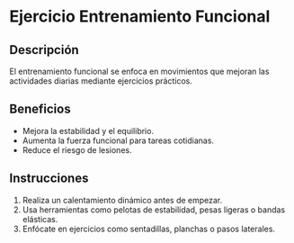 # Ejercicio Entrenamiento Funcional

## Descripción
El entrenamiento funcional se enfoca en movimientos que mejoran las actividades diarias mediante ejercicios prácticos.

## Beneficios
- Mejora la estabilidad y el equilibrio.
- Aumenta la fuerza funcional para tareas cotidianas.
- Reduce el riesgo de lesiones.

## Instrucciones
1. Realiza un calentamiento dinámico antes de empezar.
2. Usa herramientas como pelotas de estabilidad, pesas ligeras o bandas elásticas.
3. Enfócate en ejercicios como sentadillas, planchas o pasos laterales.